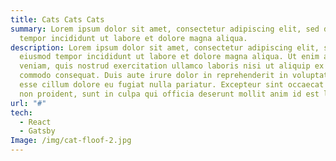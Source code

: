 ```yaml
---
title: Cats Cats Cats
summary: Lorem ipsum dolor sit amet, consectetur adipiscing elit, sed do eiusmod
  tempor incididunt ut labore et dolore magna aliqua.
description: Lorem ipsum dolor sit amet, consectetur adipiscing elit, sed do
  eiusmod tempor incididunt ut labore et dolore magna aliqua. Ut enim ad minim
  veniam, quis nostrud exercitation ullamco laboris nisi ut aliquip ex ea
  commodo consequat. Duis aute irure dolor in reprehenderit in voluptate velit
  esse cillum dolore eu fugiat nulla pariatur. Excepteur sint occaecat cupidatat
  non proident, sunt in culpa qui officia deserunt mollit anim id est laborum
url: "#"
tech:
  - React
  - Gatsby
Image: /img/cat-floof-2.jpg
---
```

